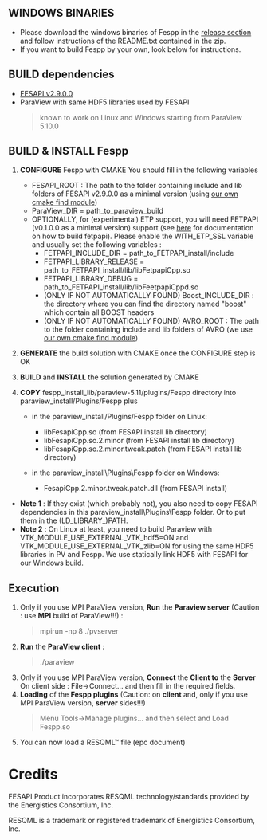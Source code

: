 ## WINDOWS BINARIES
- Please download the windows binaries of Fespp in the [release section](https://github.com/F2I-Consulting/fespp/releases) and follow instructions of the README.txt contained in the zip.
- If you want to build Fespp by your own, look below for instructions.

## BUILD dependencies
- [FESAPI v2.9.0.0](https://github.com/F2I-Consulting/fesapi/releases/tag/v2.9.0.0)
- ParaView with same HDF5 libraries used by FESAPI
	 > known to work on Linux and Windows starting from ParaView 5.10.0

## BUILD & INSTALL Fespp
1. **CONFIGURE** Fespp with CMAKE
You should fill in the following variables
   - FESAPI_ROOT : The path to the folder containing include and lib folders of FESAPI v2.9.0.0 as a minimal version (using [our own cmake find module](./cmake/modules/FindFESAPI.cmake))
   - ParaView_DIR = path_to_paraview_build
   - OPTIONALLY, for (experimental) ETP support, you will need FETPAPI (v0.1.0.0 as a minimal version) support (see [here](https://github.com/F2I-Consulting/fetpapi) for documentation on how to build fetpapi). Please enable the WITH_ETP_SSL variable and usually set the following variables :
     - FETPAPI_INCLUDE_DIR = path_to_FETPAPI_install/include
     - FETPAPI_LIBRARY_RELEASE = path_to_FETPAPI_install/lib/libFetpapiCpp.so
     - FETPAPI_LIBRARY_DEBUG = path_to_FETPAPI_install/lib/libFeetpapiCppd.so
	 - (ONLY IF NOT AUTOMATICALLY FOUND) Boost_INCLUDE_DIR : the directory where you can find the directory named "boost" which contain all BOOST headers
	 - (ONLY IF NOT AUTOMATICALLY FOUND) AVRO_ROOT : The path to the folder containing include and lib folders of AVRO (we use [our own cmake find module](./cmake/modules/FindAVRO.cmake))
2. **GENERATE** the build solution with CMAKE once the CONFIGURE step is OK
3. **BUILD** and **INSTALL** the solution generated by CMAKE
4. **COPY** fespp_install_lib/paraview-5.11/plugins/Fespp directory into paraview_install/Plugins/Fespp plus
 
	- in the paraview_install/Plugins/Fespp folder on Linux:
	   - libFesapiCpp.so (from FESAPI install lib directory)
	   - libFesapiCpp.so.2.minor (from FESAPI install lib directory)
	   - libFesapiCpp.so.2.minor.tweak.patch (from FESAPI install lib directory)
   
	- in the paraview_install\Plugins\Fespp folder on Windows:
	   - FesapiCpp.2.minor.tweak.patch.dll (from FESAPI install)

- **Note 1** : If they exist (which probably not), you also need to copy FESAPI dependencies in this paraview_install\Plugins\Fespp folder. Or to put them in the (LD_LIBRARY_)PATH.
- **Note 2** : On Linux at least, you need to build Paraview with VTK_MODULE_USE_EXTERNAL_VTK_hdf5=ON and VTK_MODULE_USE_EXTERNAL_VTK_zlib=ON for using the same HDF5 libraries in PV and Fespp. We use statically link HDF5 with FESAPI for our Windows build.

## Execution
1. Only if you use MPI ParaView version, **Run** the **Paraview server** (Caution : use **MPI** build of ParaView!!!) : 
	> mpirun -np 8 ./pvserver
2. **Run** the **ParaView client** : 
	> ./paraview
3. Only if you use MPI ParaView version, **Connect** the **Client to** the **Server**
On client side : File->Connect...  and then fill in the required fields.
4. **Loading** of the **Fespp plugins** (Caution: on **client** and, only if you use MPI ParaView version, **server** sides!!!)
	> Menu Tools->Manage plugins...
	> and then select and Load Fespp.so
5. You can now load a RESQML™ file (epc document)

# Credits
FESAPI Product incorporates RESQML technology/standards provided by the Energistics Consortium, Inc.

RESQML is a trademark or registered trademark of Energistics Consortium, Inc.
